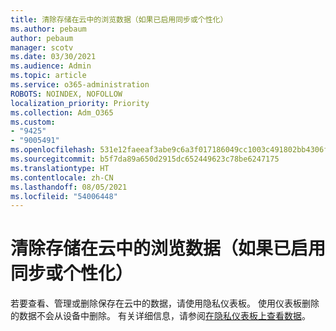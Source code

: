 ```yaml
---
title: 清除存储在云中的浏览数据（如果已启用同步或个性化）
ms.author: pebaum
author: pebaum
manager: scotv
ms.date: 03/30/2021
ms.audience: Admin
ms.topic: article
ms.service: o365-administration
ROBOTS: NOINDEX, NOFOLLOW
localization_priority: Priority
ms.collection: Adm_O365
ms.custom:
- "9425"
- "9005491"
ms.openlocfilehash: 531e12faeeaf3abe9c6a3f017186049cc1003c491802bb4306f441774ed99a11
ms.sourcegitcommit: b5f7da89a650d2915dc652449623c78be6247175
ms.translationtype: HT
ms.contentlocale: zh-CN
ms.lasthandoff: 08/05/2021
ms.locfileid: "54006448"
---
```

# <a name="clear-the-browsing-data-stored-in-the-cloud-if-youve-turned-on-sync-or-personalization"></a>清除存储在云中的浏览数据（如果已启用同步或个性化）

若要查看、管理或删除保存在云中的数据，请使用隐私仪表板。 使用仪表板删除的数据不会从设备中删除。 有关详细信息，请参阅[在隐私仪表板上查看数据](https://support.microsoft.com/windows/view-your-data-on-the-privacy-dashboard-03d3e27f-1981-5ff4-ba1c-d6b1031ae433)。